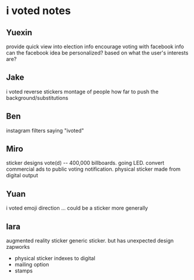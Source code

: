 # i voted notes

## Yuexin

provide quick view into election info
encourage voting with facebook info
can the facebook idea be personalized? based on what the user's interests are?

## Jake

i voted reverse stickers
montage of people
how far to push the background/substitutions

## Ben

instagram filters saying "ivoted"

## Miro

sticker designs
vote(d) -- 400,000 billboards. going LED.
convert commercial ads to public voting notification.
physical sticker made from digital output

## Yuan

i voted emoji direction ... could be a sticker more generally

## lara

augmented reality sticker
generic sticker. but has unexpected design
zapworks
- physical sticker indexes to digital
- mailing option
- stamps

